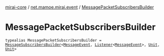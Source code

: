 [mirai-core](../index.md) / [net.mamoe.mirai.event](index.md) / [MessagePacketSubscribersBuilder](./-message-packet-subscribers-builder.md)

# MessagePacketSubscribersBuilder

`typealias MessagePacketSubscribersBuilder = `[`MessageSubscribersBuilder`](-message-subscribers-builder/index.md)`<`[`MessageEvent`](../net.mamoe.mirai.message/-message-event/index.md)`, `[`Listener`](-listener/index.md)`<`[`MessageEvent`](../net.mamoe.mirai.message/-message-event/index.md)`>, `[`Unit`](https://kotlinlang.org/api/latest/jvm/stdlib/kotlin/-unit/index.html)`, `[`Unit`](https://kotlinlang.org/api/latest/jvm/stdlib/kotlin/-unit/index.html)`>`